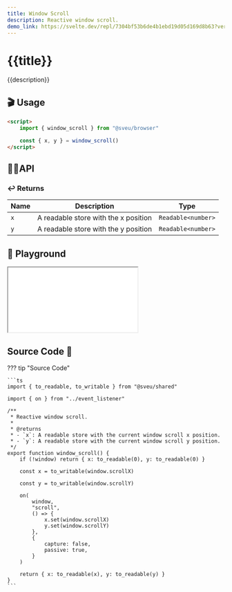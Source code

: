 ```yaml
---
title: Window Scroll
description: Reactive window scroll.
demo_link: https://svelte.dev/repl/7304bf53b6de4b1ebd19d05d169d8b63?version=3.55.1
---
```


# {{title}}

{{description}}

## 🎬 Usage

```html
<script>
    import { window_scroll } from "@sveu/browser"

    const { x, y } = window_scroll()
</script>
```

## 👩‍💻API

### ↩️ Returns

| Name        | Description                          | Type                          |
| ----------- | ------------------------------------ | ----------------------------- |
| `x`         | A readable store with the x position | `Readable<number>`            |
| `y`         | A readable store with the y position | `Readable<number>`            |

## 🧪 Playground

<iframe class="h-120 w-full" src="{{demo_link}}"></iframe>

## Source Code 👀

??? tip "Source Code"

    ```ts
    import { to_readable, to_writable } from "@sveu/shared"

    import { on } from "../event_listener"

    /**
     * Reactive window scroll.
     *
     * @returns
     * - `x`: A readable store with the current window scroll x position.
     * - `y`: A readable store with the current window scroll y position.
     */
    export function window_scroll() {
        if (!window) return { x: to_readable(0), y: to_readable(0) }

        const x = to_writable(window.scrollX)

        const y = to_writable(window.scrollY)

        on(
            window,
            "scroll",
            () => {
                x.set(window.scrollX)
                y.set(window.scrollY)
            },
            {
                capture: false,
                passive: true,
            }
        )

        return { x: to_readable(x), y: to_readable(y) }
    }
    ```
